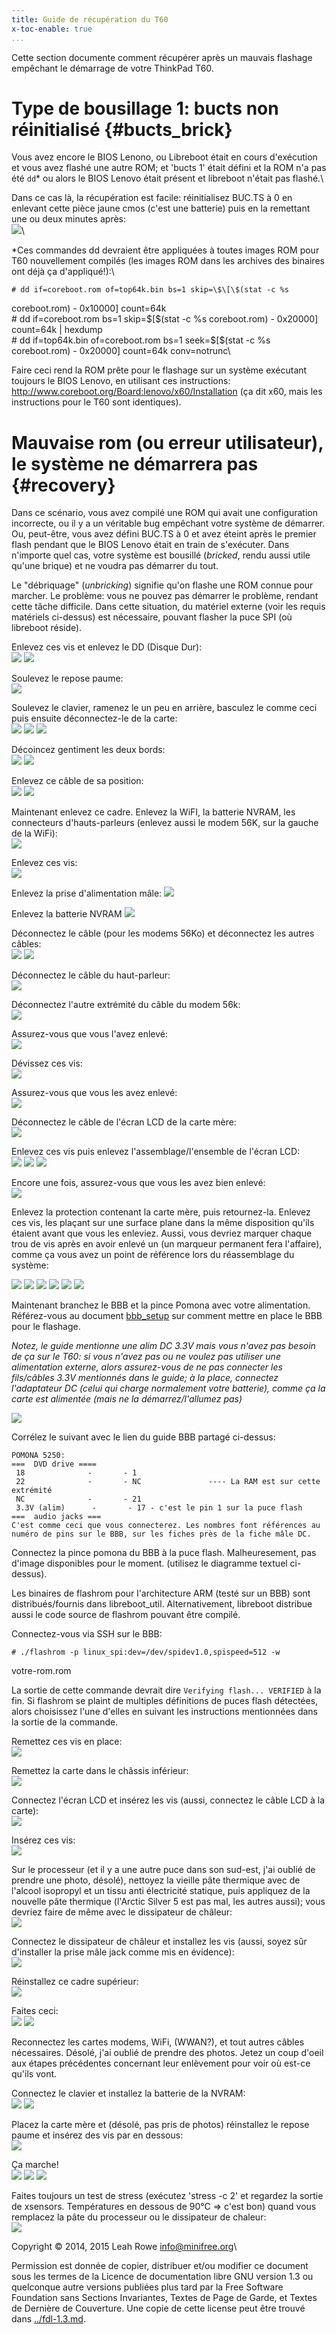 ```yaml
---
title: Guide de récupération du T60
x-toc-enable: true
...
```


Cette section documente comment récupérer après un mauvais flashage empêchant
le démarrage de votre ThinkPad T60.

Type de bousillage 1: bucts non réinitialisé {#bucts\_brick}
==============================

Vous avez encore le BIOS Lenono, ou Libreboot était en cours d'exécution et
vous avez flashé une autre ROM; et 'bucts 1' était défini et la ROM n'a pas
été `dd`\* ou alors le BIOS Lenovo était présent et libreboot n'était pas
flashé.\

Dans ce cas là, la récupération est facile: réinitialisez BUC.TS à 0 en
enlevant cette pièce jaune cmos (c'est une batterie) puis en la remettant une
ou deux minutes après:\
![](../images/t60_dev/0006.JPG)\

\*Ces commandes dd devraient être appliquées à toutes images ROM pour T60
nouvellement compilés (les images ROM dans les archives des binaires ont déjà
ça d'appliqué!):\
    
    # dd if=coreboot.rom of=top64k.bin bs=1 skip=\$\[\$(stat -c %s
coreboot.rom) - 0x10000\] count=64k\
    # dd if=coreboot.rom bs=1 skip=\$\[\$(stat -c %s coreboot.rom) - 0x20000\]
count=64k | hexdump\
    # dd if=top64k.bin of=coreboot.rom bs=1 seek=\$\[\$(stat -c %s
coreboot.rom) - 0x20000\] count=64k conv=notrunc\

Faire ceci rend la ROM prête pour le flashage sur un système exécutant
toujours le BIOS Lenovo, en utilisant ces instructions:
<http://www.coreboot.org/Board:lenovo/x60/Installation> (ça dit x60,
mais les instructions pour le T60 sont identiques).

Mauvaise rom (ou erreur utilisateur), le système ne démarrera pas {#recovery}
===========================================

Dans ce scénario, vous avez compilé une ROM qui avait une configuration
incorrecte, ou il y a un véritable bug empêchant votre système de démarrer.
Ou, peut-être, vous avez défini BUC.TS à 0 et avez éteint après le premier
flash pendant que le BIOS Lenovo était en train de s'exécuter. Dans n'importe
quel cas, votre système est bousillé (*bricked*, rendu aussi utile qu'une
brique) et ne voudra pas démarrer du tout.

Le "débriquage" (*unbricking*) signifie qu'on flashe une ROM connue pour
marcher. Le problème: vous ne pouvez pas démarrer le problème, rendant cette
tâche difficile. Dans cette situation, du matériel externe (voir les requis
matériels ci-dessus) est nécessaire, pouvant flasher la puce SPI (où libreboot
réside).

Enlevez ces vis et enlevez le DD (Disque Dur):\
![](../images/t60_dev/0001.JPG) ![](../images/t60_dev/0002.JPG)

Soulevez le repose paume:\
![](../images/t60_dev/0003.JPG)

Soulevez le clavier, ramenez le un peu en arrière, basculez le comme ceci puis
ensuite déconnectez-le de la carte:\
![](../images/t60_dev/0004.JPG) ![](../images/t60_dev/0005.JPG)
![](../images/t60_dev/0006.JPG)

Décoincez gentiment les deux bords:\
![](../images/t60_dev/0007.JPG) ![](../images/t60_dev/0008.JPG)

Enlevez ce câble de sa position:\
![](../images/t60_dev/0009.JPG) ![](../images/t60_dev/0010.JPG)

Maintenant enlevez ce cadre. Enlevez la WiFI, la batterie NVRAM, les
connecteurs d'hauts-parleurs (enlevez aussi le modem 56K, sur la gauche de la
WiFi):\
![](../images/t60_dev/0011.JPG)

Enlevez ces vis:\
![](../images/t60_dev/0012.JPG)

Enlevez la prise d'alimentation mâle:
![](../images/t60_dev/0013.JPG)

Enlevez la batterie NVRAM
![](../images/t60_dev/0014.JPG)

Déconnectez le câble (pour les modems 56Ko) et déconnectez les autres câbles:\
![](../images/t60_dev/0015.JPG) ![](../images/t60_dev/0016.JPG)

Déconnectez le câble du haut-parleur:\
![](../images/t60_dev/0017.JPG)

Déconnectez l'autre extrémité du câble du modem 56k:\
![](../images/t60_dev/0018.JPG)

Assurez-vous que vous l'avez enlevé:\
![](../images/t60_dev/0019.JPG)

Dévissez ces vis:\
![](../images/t60_dev/0020.JPG)

Assurez-vous que vous les avez enlevé:\
![](../images/t60_dev/0021.JPG)

Déconnectez le câble de l'écran LCD de la carte mère:\
![](../images/t60_dev/0022.JPG)

Enlevez ces vis puis enlevez l'assemblage/l'ensemble de l'écran LCD:\
![](../images/t60_dev/0023.JPG) ![](../images/t60_dev/0024.JPG)
![](../images/t60_dev/0025.JPG)

Encore une fois, assurez-vous que vous les avez bien enlevé:\
![](../images/t60_dev/0026.JPG)

Enlevez la protection contenant la carte mère, puis retournez-la.
Enlevez ces vis, les plaçant sur une surface plane dans la même disposition
qu'ils étaient avant que vous les enleviez. Aussi, vous devriez marquer chaque
trou de vis après en avoir enlevé un (un marqueur permanent fera l'affaire),
comme ça vous avez un point de référence lors du réassemblage du système:

![](../images/t60_dev/0027.JPG) ![](../images/t60_dev/0028.JPG)
![](../images/t60_dev/0029.JPG) ![](../images/t60_dev/0031.JPG)
![](../images/t60_dev/0032.JPG) ![](../images/t60_dev/0033.JPG)

Maintenant branchez le BBB et la pince Pomona avec votre alimentation.\
Référez-vous au document [bbb\_setup](bbb_setup.md) sur comment mettre en
place le BBB pour le flashage.

*Notez, le guide mentionne une alim DC 3.3V mais vous n'avez pas besoin de ça
sur le T60: si vous n'avez pas ou ne voulez pas utiliser une alimentation
externe, alors assurez-vous de ne pas connecter les fils/câbles 3.3V
mentionnés dans le guide; à la place, connectez l'adaptateur DC (celui qui
charge normalement votre batterie), comme ça la carte est alimentée (mais ne
la démarrez/l'allumez pas)*

![](../images/t60_dev/0030.JPG)

Corrélez le suivant avec le lien du guide BBB partagé ci-dessus:

    POMONA 5250:
    ===  DVD drive ====
     18              -       - 1
     22              -       - NC               ---- La RAM est sur cette extrémité
     NC              -       - 21
     3.3V (alim)      -       - 17 - c'est le pin 1 sur la puce flash
    ===  audio jacks ===
    C'est comme ceci que vous connecterez. Les nombres font références au
    numéro de pins sur le BBB, sur les fiches près de la fiche mâle DC.

Connectez la pince pomona du BBB à la puce flash. Malheuresement, pas d'image
disponibles pour le moment. (utilisez le diagramme textuel ci-dessus).

Les binaires de flashrom pour l'architecture ARM (testé sur un BBB) sont
distribués/fournis dans libreboot\_util. Alternativement, libreboot distribue
aussi le code source de flashrom pouvant être compilé.

Connectez-vous via SSH sur le BBB:

    # ./flashrom -p linux_spi:dev=/dev/spidev1.0,spispeed=512 -w

votre-rom.rom

La sortie de cette commande devrait dire `Verifying flash... VERIFIED` à la
fin. Si flashrom se plaint de multiples définitions de puces flash détectées,
alors choisissez l'une d'elles en suivant les instructions mentionnées dans la
sortie de la commande.

Remettez ces vis en place:\
![](../images/t60_dev/0047.JPG)

Remettez la carte dans le châssis inférieur:\
![](../images/t60_dev/0048.JPG)

Connectez l'écran LCD et insérez les vis (aussi, connectez le câble LCD à la
carte):\
![](../images/t60_dev/0049.JPG)

Insérez ces vis:\
![](../images/t60_dev/0050.JPG)

Sur le processeur (et il y a une autre puce dans son sud-est, j'ai oublié de
prendre une photo, désolé), nettoyez la vieille pâte thermique avec de
l'alcool isopropyl et un tissu anti électricité statique, puis appliquez de
la nouvelle pâte thermique (l'Arctic Silver 5 est pas mal, les autres aussi);
vous devriez faire de même avec le dissipateur de châleur:\
![](../images/t60_dev/0051.JPG)

Connectez le dissipateur de châleur et installez les vis (aussi, soyez sûr
d'installer la prise mâle jack comme mis en évidence):\
![](../images/t60_dev/0052.JPG)

Réinstallez ce cadre supérieur:\
![](../images/t60_dev/0053.JPG)

Faites ceci:\
![](../images/t60_dev/0054.JPG) ![](../images/t60_dev/0055.JPG)

Reconnectez les cartes modems, WiFi, (WWAN?), et tout autres câbles
nécessaires. Désolé, j'ai oublié de prendre des photos.
Jetez un coup d'oeil aux étapes précédentes concernant leur enlèvement pour
voir où est-ce qu'ils vont.

Connectez le clavier et installez la batterie de la NVRAM:\
![](../images/t60_dev/0056.JPG) ![](../images/t60_dev/0057.JPG)

Placez la carte mère et (désolé, pas pris de photos) réinstallez le repose
paume et insérez des vis par en dessous:\
![](../images/t60_dev/0058.JPG)

Ça marche!\
![](../images/t60_dev/0071.JPG) ![](../images/t60_dev/0072.JPG)
![](../images/t60_dev/0073.JPG)

Faites toujours un test de stress (exécutez 'stress -c 2' et regardez la
sortie de xsensors. Températures en dessous de 90°C => c'est bon) quand vous
remplacez la pâte du processeur ou le dissipateur de chaleur:\
![](../images/t60_dev/0074.JPG)

Copyright © 2014, 2015 Leah Rowe <info@minifree.org>\

Permission est donnée de copier, distribuer et/ou modifier ce document
sous les termes de la Licence de documentation libre GNU version 1.3 ou
quelconque autre versions publiées plus tard par la Free Software Foundation
sans Sections Invariantes,  Textes de Page de Garde, et Textes de Dernière de Couverture.
Une copie de cette license peut être trouvé dans [../fdl-1.3.md](fdl-1.3.md).
